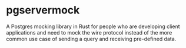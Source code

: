 # pgservermock
A Postgres mocking library in Rust for people who are developing client applications and need to mock the wire protocol instead of the more common use case of sending a query and receiving pre-defined data.
